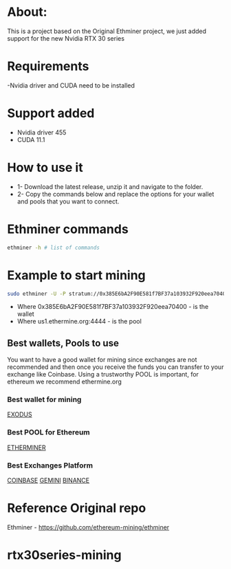# About:
This is a project based on the Original Ethminer project, we just added support for the new Nvidia RTX 30 series

# Requirements 
-Nvidia driver and CUDA need to be installed

# Support added 
- Nvidia driver 455
- CUDA 11.1 


# How to use it

- 1- Download the latest release, unzip it and navigate to the folder. 
- 2- Copy the commands below and replace the options for your wallet and pools that you want to connect. 


# Ethminer commands

```bash
ethminer -h # list of commands
```

# Example to start mining
```bash 
sudo ethminer -U -P stratum://0x385E6bA2F90E581f7BF37a103932F920eea70400@us1.ethermine.org:4444 -v 3
```

- Where 0x385E6bA2F90E581f7BF37a103932F920eea70400 - is the wallet 
- Where us1.ethermine.org:4444 - is the pool 

## Best wallets, Pools to use  

You want to have a good wallet for mining since exchanges are not recommended and then once you receive the funds you can transfer to your exchange like Coinbase. 
Using a trustworthy POOL is important, for ethereum we recommend ethermine.org 

### Best wallet for mining 

[EXODUS](https://www.exodus.io/)

### Best POOL for Ethereum 

[ETHERMINER](https://ethermine.org/)

### Best Exchanges Platform 

[COINBASE](https://www.coinbase.com/)
[GEMINI](https://gemini.com/)
[BINANCE](https://www.binance.com/en)



# Reference Original repo
Ethminer - https://github.com/ethereum-mining/ethminer
# rtx30series-mining
